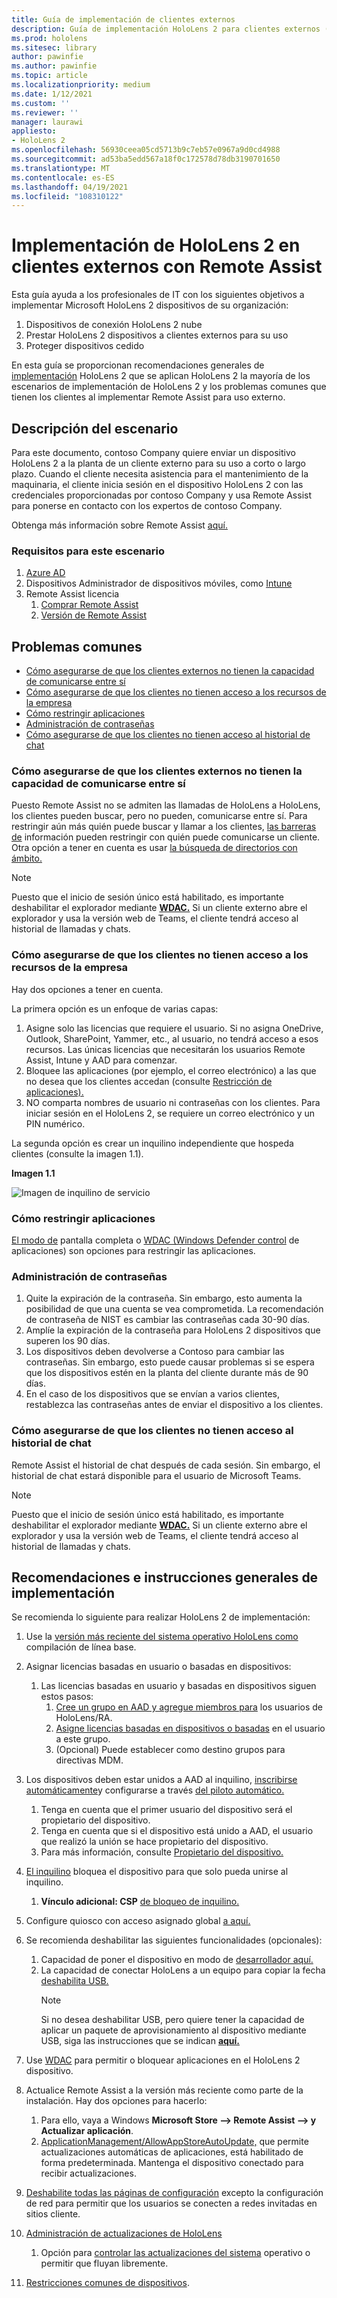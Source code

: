 ```yaml
---
title: Guía de implementación de clientes externos
description: Guía de implementación HoloLens 2 para clientes externos (con asistencia remota como ejemplo)
ms.prod: hololens
ms.sitesec: library
author: pawinfie
ms.author: pawinfie
ms.topic: article
ms.localizationpriority: medium
ms.date: 1/12/2021
ms.custom: ''
ms.reviewer: ''
manager: laurawi
appliesto:
- HoloLens 2
ms.openlocfilehash: 56930ceea05cd5713b9c7eb57e0967a9d0cd4988
ms.sourcegitcommit: ad53ba5edd567a18f0c172578d78db3190701650
ms.translationtype: MT
ms.contentlocale: es-ES
ms.lasthandoff: 04/19/2021
ms.locfileid: "108310122"
---
```

# <a name="deploying-hololens-2-to-external-clients-with-remote-assist"></a>Implementación de HoloLens 2 en clientes externos con Remote Assist

Esta guía ayuda a los profesionales de IT con los siguientes objetivos a implementar Microsoft HoloLens 2 dispositivos de su organización:

1. Dispositivos de conexión HoloLens 2 nube
1. Prestar HoloLens 2 dispositivos a clientes externos para su uso
1. Proteger dispositivos cedido

En esta guía se proporcionan recomendaciones generales de [implementación](#general-deployment-recommendations-and-instructions) HoloLens 2 que se [](#common-concerns) aplican HoloLens 2 la mayoría de los escenarios de implementación de HoloLens 2 y los problemas comunes que tienen los clientes al implementar Remote Assist para uso externo.

## <a name="scenario-description"></a>Descripción del escenario

Para este documento, contoso Company quiere enviar un dispositivo HoloLens 2 a la planta de un cliente externo para su uso a corto o largo plazo. Cuando el cliente necesita asistencia para el mantenimiento de la maquinaria, el cliente inicia sesión en el dispositivo HoloLens 2 con las credenciales proporcionadas por contoso Company y usa Remote Assist para ponerse en contacto con los expertos de contoso Company.

Obtenga más información sobre Remote Assist [aquí.](https://docs.microsoft.com/hololens/hololens2-cloud-connected-overview#learn-about-remote-assist)

### <a name="requirements-for-this-scenario"></a>Requisitos para este escenario

1. [Azure AD](https://docs.microsoft.com/azure/active-directory/fundamentals/active-directory-whatis)
1. Dispositivos Administrador de dispositivos móviles, como [Intune](https://docs.microsoft.com/mem/intune/fundamentals/free-trial-sign-up)
1. Remote Assist licencia
    1. [Comprar Remote Assist](https://docs.microsoft.com/dynamics365/mixed-reality/remote-assist/buy-remote-assist)
    1. [Versión de Remote Assist](https://docs.microsoft.com/dynamics365/mixed-reality/remote-assist/try-remote-assist)

## <a name="common-concerns"></a>Problemas comunes

- [Cómo asegurarse de que los clientes externos no tienen la capacidad de comunicarse entre sí](#how-to-ensure-that-external-clients-do-not-have-the-ability-to-communicate-with-one-another)
- [Cómo asegurarse de que los clientes no tienen acceso a los recursos de la empresa](#how-to-ensure-that-clients-do-not-have-access-to-company-resources)
- [Cómo restringir aplicaciones](#how-to-restrict-apps)
- [Administración de contraseñas](#how-to-manage-passwords)
- [Cómo asegurarse de que los clientes no tienen acceso al historial de chat](#how-to-ensure-that-clients-do-not-have-access-to-chat-history)

### <a name="how-to-ensure-that-external-clients-do-not-have-the-ability-to-communicate-with-one-another"></a>Cómo asegurarse de que los clientes externos no tienen la capacidad de comunicarse entre sí

Puesto Remote Assist no se admiten las llamadas de HoloLens a HoloLens, los clientes pueden buscar, pero no pueden, comunicarse entre sí. Para restringir aún más quién puede buscar y llamar a los clientes,  [las barreras de](https://docs.microsoft.com/microsoft-365/compliance/information-barriers?view=o365-worldwide) información pueden restringir con quién puede comunicarse un cliente. Otra opción a tener en cuenta es usar [la búsqueda de directorios con ámbito.](https://docs.microsoft.com/MicrosoftTeams/teams-scoped-directory-search)

 > [!NOTE]
> Puesto que el inicio de sesión único está habilitado, es importante deshabilitar el explorador mediante [**WDAC.**](https://docs.microsoft.com/hololens/windows-defender-application-control-wdac) Si un cliente externo abre el explorador y usa la versión web de Teams, el cliente tendrá acceso al historial de llamadas y chats.

### <a name="how-to-ensure-that-clients-do-not-have-access-to-company-resources"></a>Cómo asegurarse de que los clientes no tienen acceso a los recursos de la empresa

Hay dos opciones a tener en cuenta.

La primera opción es un enfoque de varias capas:

1. Asigne solo las licencias que requiere el usuario. Si no asigna OneDrive, Outlook, SharePoint, Yammer, etc., al usuario, no tendrá acceso a esos recursos. Las únicas licencias que necesitarán los usuarios Remote Assist, Intune y AAD para comenzar.
1. Bloquee las aplicaciones (por ejemplo, el correo electrónico) a las que no desea que los clientes accedan (consulte [Restricción de aplicaciones).](#how-to-restrict-apps)
1. NO comparta nombres de usuario ni contraseñas con los clientes. Para iniciar sesión en el HoloLens 2, se requiere un correo electrónico y un PIN numérico.

La segunda opción es crear un inquilino independiente que hospeda clientes (consulte la imagen 1.1).

**Imagen 1.1**

![Imagen de inquilino de servicio](./images/hololens-service-tenant-image.png)

### <a name="how-to-restrict-apps"></a>Cómo restringir aplicaciones

[El modo de](https://docs.microsoft.com/hololens/hololens-kiosk) pantalla completa o [WDAC (Windows Defender control](https://docs.microsoft.com/hololens/windows-defender-application-control-wdac) de aplicaciones) son opciones para restringir las aplicaciones.

### <a name="how-to-manage-passwords"></a>Administración de contraseñas

1. Quite la expiración de la contraseña. Sin embargo, esto aumenta la posibilidad de que una cuenta se vea comprometida. La recomendación de contraseña de NIST es cambiar las contraseñas cada 30-90 días.
1. Amplíe la expiración de la contraseña para HoloLens 2 dispositivos que superen los 90 días.
1. Los dispositivos deben devolverse a Contoso para cambiar las contraseñas. Sin embargo, esto puede causar problemas si se espera que los dispositivos estén en la planta del cliente durante más de 90 días.  
1. En el caso de los dispositivos que se envían a varios clientes, restablezca las contraseñas antes de enviar el dispositivo a los clientes.

### <a name="how-to-ensure-that-clients-do-not-have-access-to-chat-history"></a>Cómo asegurarse de que los clientes no tienen acceso al historial de chat

Remote Assist el historial de chat después de cada sesión. Sin embargo, el historial de chat estará disponible para el usuario de Microsoft Teams.

> [!NOTE]
> Puesto que el inicio de sesión único está habilitado, es importante deshabilitar el explorador mediante [**WDAC.**](https://docs.microsoft.com/hololens/windows-defender-application-control-wdac) Si un cliente externo abre el explorador y usa la versión web de Teams, el cliente tendrá acceso al historial de llamadas y chats.

## <a name="general-deployment-recommendations-and-instructions"></a>Recomendaciones e instrucciones generales de implementación

Se recomienda lo siguiente para realizar HoloLens 2 de implementación:

1. Use la [versión más reciente del sistema operativo HoloLens como](https://aka.ms/hololens2download) compilación de línea base.
1. Asignar licencias basadas en usuario o basadas en dispositivos:
    1. Las licencias basadas en usuario y basadas en dispositivos siguen estos pasos:
        1. [Cree un grupo en AAD y agregue miembros para](https://docs.microsoft.com/azure/active-directory/fundamentals/active-directory-groups-create-azure-portal#create-a-basic-group-and-add-members) los usuarios de HoloLens/RA.
        1. [Asigne licencias basadas en dispositivos o basadas](https://docs.microsoft.com/azure/active-directory/enterprise-users/licensing-groups-assign#:~:text=In%20this%20article%201%20Assign%20the%20required%20licenses,3%20Check%20for%20license%20problems%20and%20resolve%20them) en el usuario a este grupo.
        1. (Opcional) Puede establecer como destino grupos para directivas MDM.

1. Los dispositivos deben estar unidos a AAD al inquilino, [inscribirse automáticamente](https://docs.microsoft.com/hololens/hololens-enroll-mdm#auto-enrollment-in-mdm)y configurarse a través [del piloto automático.](https://docs.microsoft.com/hololens/hololens2-autopilot)
    1. Tenga en cuenta que el primer usuario del dispositivo será el propietario del dispositivo.
    1. Tenga en cuenta que si el dispositivo está unido a AAD, el usuario que realizó la unión se hace propietario del dispositivo.
    1. Para más información, consulte [Propietario del dispositivo.](https://docs.microsoft.com/hololens/security-adminless-os#device-owner)
1. [El inquilino](https://docs.microsoft.com/hololens/hololens-release-notes#tenantlockdown-csp-and-autopilot) bloquea el dispositivo para que solo pueda unirse al inquilino.
    1. **Vínculo adicional: CSP** [de bloqueo de inquilino.](https://docs.microsoft.com/windows/client-management/mdm/tenantlockdown-csp)
1. Configure quiosco con acceso asignado global [a aquí.](https://docs.microsoft.com/hololens/hololens-global-assigned-access-kiosk)
1. Se recomienda deshabilitar las siguientes funcionalidades (opcionales):
    1. Capacidad de poner el dispositivo en modo de [desarrollador aquí.](https://docs.microsoft.com/windows/client-management/mdm/policy-csp-applicationmanagement#applicationmanagement-allowdeveloperunlock)
    1. La capacidad de conectar HoloLens a un equipo para copiar la fecha [deshabilita USB.](https://docs.microsoft.com/windows/client-management/mdm/policy-csp-connectivity#connectivity-allowusbconnection)
       > [!NOTE]
        > Si no desea deshabilitar USB, pero quiere tener la capacidad de aplicar un paquete de aprovisionamiento al dispositivo mediante USB, siga las instrucciones que se indican [**aquí.**](https://docs.microsoft.com/windows/client-management/mdm/policy-csp-security#security-allowaddprovisioningpackage)

1. Use [WDAC](https://docs.microsoft.com/hololens/windows-defender-application-control-wdac) para permitir o bloquear aplicaciones en el HoloLens 2 dispositivo.
1. Actualice Remote Assist a la versión más reciente como parte de la instalación. Hay dos opciones para hacerlo:
    1. Para ello, vaya a Windows **Microsoft Store --> Remote Assist --> y Actualizar aplicación**.
    1. [ApplicationManagement/AllowAppStoreAutoUpdate,](https://docs.microsoft.com/windows/client-management/mdm/policy-csp-applicationmanagement#applicationmanagement-allowappstoreautoupdate) que permite actualizaciones automáticas de aplicaciones, está habilitado de forma predeterminada. Mantenga el dispositivo conectado para recibir actualizaciones.
1. [Deshabilite todas las páginas de configuración](https://docs.microsoft.com/hololens/settings-uri-list) excepto la configuración de red para permitir que los usuarios se conecten a redes invitadas en sitios cliente.
1. [Administración de actualizaciones de HoloLens](https://docs.microsoft.com/hololens/hololens-updates)
    1. Opción para [controlar las actualizaciones del sistema](https://docs.microsoft.com/mem/intune/protect/windows-update-for-business-configure#create-and-assign-update-rings) operativo o permitir que fluyan libremente.
1. [Restricciones comunes de dispositivos](https://docs.microsoft.com/hololens/hololens-common-device-restrictions).
